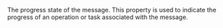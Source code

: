 The progress state of the message. This property is used to indicate the progress of an operation or task associated with the message.
